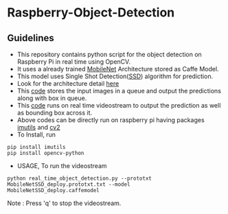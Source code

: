 # Raspberry-Object-Detection

## Guidelines
* This repository contains python script for the object detection on Raspberry Pi in real time using OpenCV. 
* It uses a already trained [MobileNet](https://arxiv.org/abs/1704.04861) Architecture stored as Caffe Model. 
* This model uses Single Shot Detection([SSD](https://arxiv.org/abs/1512.02325)) algorithm for prediction.
* Look for the architecture detail [here](https://github.com/GopiKishan14/Raspberry-Object-Detection/blob/master/MobileNetSSD_deploy.prototxt.txt)
* This [code](https://github.com/GopiKishan14/Raspberry-Object-Detection/blob/master/pi_object_detection.py) stores the input images in a queue and output the predictions along with box in queue.
* This [code](https://github.com/GopiKishan14/Raspberry-Object-Detection/blob/master/real_time_object_detection.py) runs on real time videostream to output the prediction as well as bounding box across it.
* Above codes can be directly run on raspberry pi having packages [imutils](https://pypi.org/project/imutils/) and [cv2](https://pypi.org/project/opencv-python/)
* To Install, run
```
pip install imutils
pip install opencv-python
```
* USAGE, To run the videostream
```
python real_time_object_detection.py --prototxt MobileNetSSD_deploy.prototxt.txt --model MobileNetSSD_deploy.caffemodel
```
Note : Press 'q' to stop the videostream.
